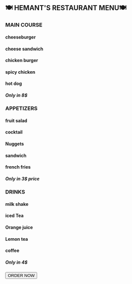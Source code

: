 
<!DOCTYPE html>

<html>
<head>
  <meta http-equiv="CONTENT-TYPE" content="text/html; charset=UTF-8">
  
<body>
  
   <h2>🍽️ HEMANT'S RESTAURANT MENU🍽️</h2>
 
  <div>
  <h3>MAIN COURSE</h3>
  <h4>cheeseburger </h4>
  <h4>cheese sandwich  </h4>
  <h4>chicken burger    </h4>
  <h4>spicy chicken </h4>
  <h4>hot dog</h4>
    <h5>Only in 8$</h5>
  </div>
  <div>
    <h3>APPETIZERS</h3>
    <h4>fruit salad</h4>
    <h4>cocktail</h4>
    <h4>Nuggets</h4>
    <h4>sandwich</h4>
    <h4>french fries</h4>
  </div>
  <div>
    <h5>Only in 3$ price</h5>
    <h3>DRINKS</h3>
    <h4>milk shake</h4>
    <h4>iced Tea</h4>
    <h4>Orange juice</h4>
    <h4>Lemon tea</h4>
    <h4>coffee</h4>
  </div>
  <h5>Only in 4$</h5>
  <div class="order-now" >
    <button> ORDER NOW </button>
  </div>
</body>
</html>
